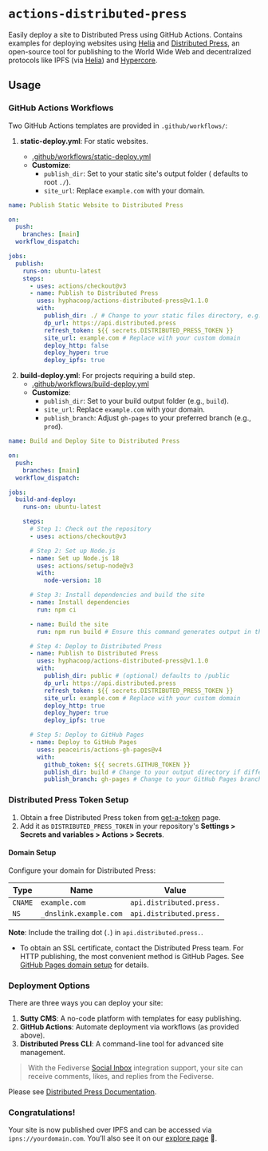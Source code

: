 # `actions-distributed-press`
Easily deploy a site to Distributed Press using GitHub Actions. 
Contains examples for deploying websites using [Helia](https://helia.io/) and [Distributed Press](https://distributed.press), an open-source tool for publishing to the World Wide Web and decentralized protocols like IPFS (via [Helia](https://github.com/hyphacoop/api.distributed.press/pull/101)) and [Hypercore](https://holepunch.to/).

## Usage
### GitHub Actions Workflows

Two GitHub Actions templates are provided in `.github/workflows/`:

1. **static-deploy.yml**: For static websites.

   - [.github/workflows/static-deploy.yml](.github/workflows/static-deploy.yml)
   - **Customize**:
     - `publish_dir`: Set to your static site's output folder ( defaults to root `./`).
     - `site_url`: Replace `example.com` with your domain.

```yml
name: Publish Static Website to Distributed Press

on:
  push:
    branches: [main]
  workflow_dispatch:

jobs:
  publish:
    runs-on: ubuntu-latest
    steps:
      - uses: actions/checkout@v3
      - name: Publish to Distributed Press
        uses: hyphacoop/actions-distributed-press@v1.1.0
        with:
          publish_dir: ./ # Change to your static files directory, e.g., public
          dp_url: https://api.distributed.press
          refresh_token: ${{ secrets.DISTRIBUTED_PRESS_TOKEN }}
          site_url: example.com # Replace with your custom domain
          deploy_http: false
          deploy_hyper: true
          deploy_ipfs: true
```

2. **build-deploy.yml**: For projects requiring a build step.
   - [.github/workflows/build-deploy.yml](.github/workflows/build-deploy.yml)
   - **Customize**:
     - `publish_dir`: Set to your build output folder (e.g., `build`).
     - `site_url`: Replace `example.com` with your domain.
     - `publish_branch`: Adjust `gh-pages` to your preferred branch (e.g., `prod`).

```yml
name: Build and Deploy Site to Distributed Press

on:
  push:
    branches: [main]
  workflow_dispatch:

jobs:
  build-and-deploy:
    runs-on: ubuntu-latest

    steps:
      # Step 1: Check out the repository
      - uses: actions/checkout@v3

      # Step 2: Set up Node.js
      - name: Set up Node.js 18
        uses: actions/setup-node@v3
        with:
          node-version: 18

      # Step 3: Install dependencies and build the site
      - name: Install dependencies
        run: npm ci

      - name: Build the site
        run: npm run build # Ensure this command generates output in the public directory

      # Step 4: Deploy to Distributed Press
      - name: Publish to Distributed Press
        uses: hyphacoop/actions-distributed-press@v1.1.0
        with:
          publish_dir: public # (optional) defaults to /public
          dp_url: https://api.distributed.press
          refresh_token: ${{ secrets.DISTRIBUTED_PRESS_TOKEN }}
          site_url: example.com # Replace with your custom domain
          deploy_http: true
          deploy_hyper: true
          deploy_ipfs: true

      # Step 5: Deploy to GitHub Pages
      - name: Deploy to GitHub Pages
        uses: peaceiris/actions-gh-pages@v4
        with:
          github_token: ${{ secrets.GITHUB_TOKEN }}
          publish_dir: build # Change to your output directory if different (e.g., dist)
          publish_branch: gh-pages # Change to your GitHub Pages branch if different (e.g., prod)
```

### Distributed Press Token Setup

1. Obtain a free Distributed Press token from [get-a-token](https://distributed.press/2024/10/18/get-a-token/) page.
2. Add it as `DISTRIBUTED_PRESS_TOKEN` in your repository's **Settings > Secrets and variables > Actions > Secrets**.

#### Domain Setup

Configure your domain for Distributed Press:

| Type    | Name                   | Value                    |
| ------- | ---------------------- | ------------------------ |
| `CNAME` | `example.com`          | `api.distributed.press.` |
| `NS`    | `_dnslink.example.com` | `api.distributed.press.` |

**Note**: Include the trailing dot (`.`) in `api.distributed.press.`.

- To obtain an SSL certificate, contact the Distributed Press team. For HTTP publishing, the most convenient method is GitHub Pages. See [GitHub Pages domain setup](https://docs.github.com/en/pages/configuring-a-custom-domain-for-your-github-pages-site/managing-a-custom-domain-for-your-github-pages-site) for details.

### Deployment Options

There are three ways you can deploy your site:

1. **Sutty CMS**: A no-code platform with templates for easy publishing.
2. **GitHub Actions**: Automate deployment via workflows (as provided above).
3. **Distributed Press CLI**: A command-line tool for advanced site management.

> With the Fediverse [Social Inbox](https://hypha.coop/dripline/announcing-dp-social-inbox/) integration support, your site can receive comments, likes, and replies from the Fediverse.

Please see [Distributed Press Documentation](https://docs.distributed.press/deployment/).

### Congratulations!

Your site is now published over IPFS and can be accessed via `ipns://yourdomain.com`. You’ll also see it on our [explore page](https://explore.distributed.press/) 👀.